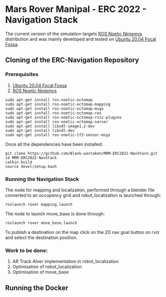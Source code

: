 # Mars Rover Manipal - ERC 2022 - Navigation Stack 

The current version of the simulation targets [ROS Noetic Ninjemys](http://wiki.ros.org/noetic/Installation/) distribution and was mainly developed and tested on [Ubuntu 20.04 Focal Fossa](https://releases.ubuntu.com/20.04/).
 
## Cloning of the ERC-Navigation Repository 
 
### Prerequisites 

1. [Ubuntu 20.04 Focal Fossa](https://releases.ubuntu.com/20.04/)
2. [ROS Noetic Ninjemys](http://wiki.ros.org/noetic/Installation/)

```
sudo apt-get install ros-noetic-octomap 
sudo apt-get install ros-noetic-octomap-mapping 
sudo apt-get install ros-noetic-octomap-msgs 
sudo apt-get install ros-noetic-octomap-ros 
sudo apt-get install ros-noetic-octomap-rviz-plugins 
sudo apt-get install ros-noetic-octomap-server  
sudo apt-get install libsdl-image1.2-dev  
sudo apt-get install libsdl-dev  
sudo apt-get install ros-noetic-tf2-sensor-msgs
```
Once all the dependencies have been installed:
```
git clone https://github.com/Blank-wastaken/MRM-ERC2022-NavStack.git
cd MRM-ERC2022-NavStack
catkin build
source devel/setup.bash
```
### Running the Navigation Stack 

The node for mapping and localization, performed through a blender file converted to an occupency grid and robot_localization is launched through: 
```
roslaunch rover mapping.launch
```
The node to launch move_base is done through: 
```
roslaunch rover move_base.launch
```
To publish a destination on the map click on the 2D nav goal button on rviz and select the destination position.

### Work to be done:
 
1. AR Track Alver implementation in robot_localization 
2. Optimisation of robot_localization
3. Optimisation of move_base

## Running the Docker 
